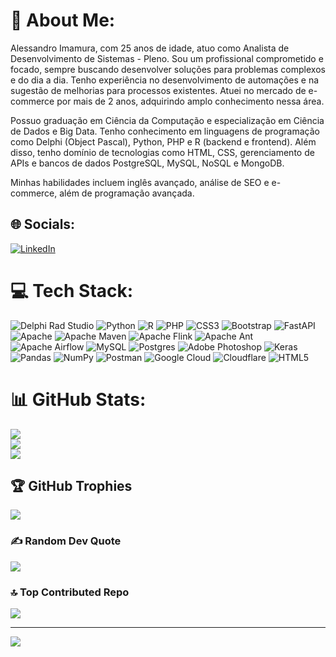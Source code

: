 # 💫 About Me:
Alessandro Imamura, com 25 anos de idade, atuo como Analista de Desenvolvimento de Sistemas - Pleno. Sou um profissional comprometido e focado, sempre buscando desenvolver soluções para problemas complexos e do dia a dia. Tenho experiência no desenvolvimento de automações e na sugestão de melhorias para processos existentes. Atuei no mercado de e-commerce por mais de 2 anos, adquirindo amplo conhecimento nessa área.

Possuo graduação em Ciência da Computação e especialização em Ciência de Dados e Big Data. Tenho conhecimento em linguagens de programação como Delphi (Object Pascal), Python, PHP e R (backend e frontend). Além disso, tenho domínio de tecnologias como HTML, CSS, gerenciamento de APIs e bancos de dados PostgreSQL, MySQL, NoSQL e MongoDB.

Minhas habilidades incluem inglês avançado, análise de SEO e e-commerce, além de programação avançada.


## 🌐 Socials:
[![LinkedIn](https://img.shields.io/badge/LinkedIn-%230077B5.svg?logo=linkedin&logoColor=white)](https://linkedin.com/in/https://www.linkedin.com/in/alessandro-imamura-81a239192/) 

# 💻 Tech Stack:
![Delphi Rad Studio](https://img.shields.io/badge/Delphi_RAD_Studio-B22222?style=plastic&amp;logo=delphi&amp;logoColor=white)
![Python](https://img.shields.io/badge/python-3670A0?style=plastic&logo=python&logoColor=ffdd54) ![R](https://img.shields.io/badge/r-%23276DC3.svg?style=plastic&logo=r&logoColor=white) ![PHP](https://img.shields.io/badge/php-%23777BB4.svg?style=plastic&logo=php&logoColor=white) ![CSS3](https://img.shields.io/badge/css3-%231572B6.svg?style=plastic&logo=css3&logoColor=white) ![Bootstrap](https://img.shields.io/badge/bootstrap-%23563D7C.svg?style=plastic&logo=bootstrap&logoColor=white) ![FastAPI](https://img.shields.io/badge/FastAPI-005571?style=plastic&logo=fastapi) ![Apache](https://img.shields.io/badge/apache-%23D42029.svg?style=plastic&logo=apache&logoColor=white) ![Apache Maven](https://img.shields.io/badge/Apache%20Maven-C71A36?style=plastic&logo=Apache%20Maven&logoColor=white) ![Apache Flink](https://img.shields.io/badge/Apache%20Flink-E6526F?style=plastic&logo=Apache%20Flink&logoColor=white) ![Apache Ant](https://img.shields.io/badge/Apache%20Ant-A81C7D?style=plastic&logo=Apache%20Ant&logoColor=white) ![Apache Airflow](https://img.shields.io/badge/Apache%20Airflow-017CEE?style=plastic&logo=Apache%20Airflow&logoColor=white) ![MySQL](https://img.shields.io/badge/mysql-%2300f.svg?style=plastic&logo=mysql&logoColor=white) ![Postgres](https://img.shields.io/badge/postgres-%23316192.svg?style=plastic&logo=postgresql&logoColor=white) ![Adobe Photoshop](https://img.shields.io/badge/adobephotoshop-%2331A8FF.svg?style=plastic&logo=adobephotoshop&logoColor=white) ![Keras](https://img.shields.io/badge/Keras-%23D00000.svg?style=plastic&logo=Keras&logoColor=white) ![Pandas](https://img.shields.io/badge/pandas-%23150458.svg?style=plastic&logo=pandas&logoColor=white) ![NumPy](https://img.shields.io/badge/numpy-%23013243.svg?style=plastic&logo=numpy&logoColor=white) ![Postman](https://img.shields.io/badge/Postman-FF6C37?style=plastic&logo=postman&logoColor=white) ![Google Cloud](https://img.shields.io/badge/Google%20Cloud-%234285F4.svg?style=plastic&logo=google-cloud&logoColor=white) ![Cloudflare](https://img.shields.io/badge/Cloudflare-F38020?style=plastic&logo=Cloudflare&logoColor=white) ![HTML5](https://img.shields.io/badge/html5-%23E34F26.svg?style=plastic&logo=html5&logoColor=white)
# 📊 GitHub Stats:
![](https://github-readme-stats.vercel.app/api?username=Imamura3413&theme=prussian&hide_border=false&include_all_commits=true&count_private=true)<br/>
![](https://github-readme-streak-stats.herokuapp.com/?user=Imamura3413&theme=prussian&hide_border=false)<br/>
![](https://github-readme-stats.vercel.app/api/top-langs/?username=Imamura3413&theme=prussian&hide_border=false&include_all_commits=true&count_private=true&layout=compact)

## 🏆 GitHub Trophies
![](https://github-profile-trophy.vercel.app/?username=Imamura3413&theme=radical&no-frame=false&no-bg=false&margin-w=4)

### ✍️ Random Dev Quote
![](https://quotes-github-readme.vercel.app/api?type=horizontal&theme=tokyonight)

### 🔝 Top Contributed Repo
![](https://github-contributor-stats.vercel.app/api?username=Imamura3413&limit=5&theme=dark_dimmed&combine_all_yearly_contributions=true)

---
[![](https://visitcount.itsvg.in/api?id=Imamura3413&icon=0&color=0)](https://visitcount.itsvg.in)

<!-- Proudly created with GPRM ( https://gprm.itsvg.in ) -->
